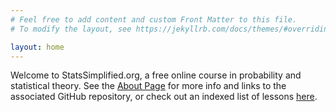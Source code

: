```yaml
---
# Feel free to add content and custom Front Matter to this file.
# To modify the layout, see https://jekyllrb.com/docs/themes/#overriding-theme-defaults

layout: home
---
```



Welcome to StatsSimplified.org, a free online course in probability and statistical theory.  See the [About Page](/about) for more info and links to the associated GitHub repository, or check out an indexed list of lessons [here](/post_list).